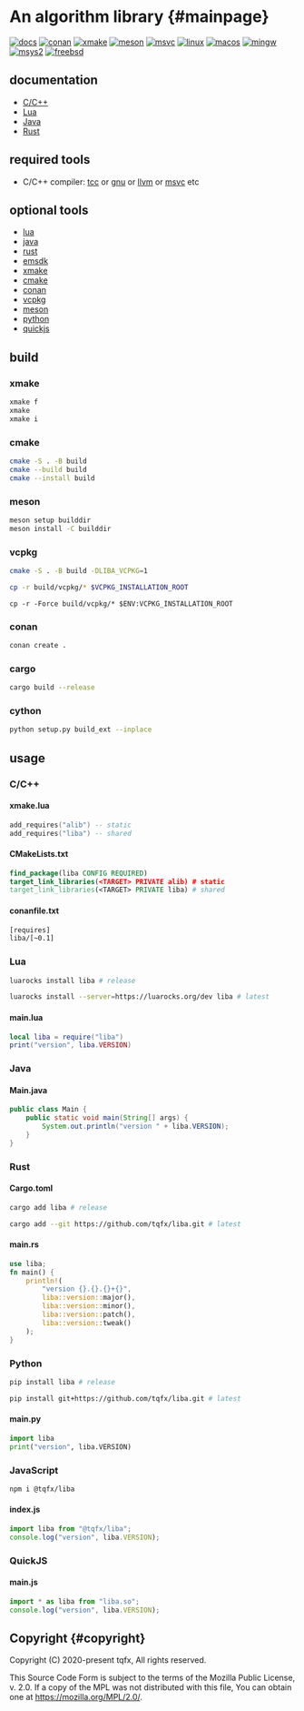 # An algorithm library {#mainpage}

[![docs](https://github.com/tqfx/liba/actions/workflows/docs.yml/badge.svg)](https://github.com/tqfx/liba/actions/workflows/docs.yml)
[![conan](https://github.com/tqfx/liba/actions/workflows/conan.yml/badge.svg)](https://github.com/tqfx/liba/actions/workflows/conan.yml)
[![xmake](https://github.com/tqfx/liba/actions/workflows/xmake.yml/badge.svg)](https://github.com/tqfx/liba/actions/workflows/xmake.yml)
[![meson](https://github.com/tqfx/liba/actions/workflows/meson.yml/badge.svg)](https://github.com/tqfx/liba/actions/workflows/meson.yml)
[![msvc](https://github.com/tqfx/liba/actions/workflows/msvc.yml/badge.svg)](https://github.com/tqfx/liba/actions/workflows/msvc.yml)
[![linux](https://github.com/tqfx/liba/actions/workflows/linux.yml/badge.svg)](https://github.com/tqfx/liba/actions/workflows/linux.yml)
[![macos](https://github.com/tqfx/liba/actions/workflows/macos.yml/badge.svg)](https://github.com/tqfx/liba/actions/workflows/macos.yml)
[![mingw](https://github.com/tqfx/liba/actions/workflows/mingw.yml/badge.svg)](https://github.com/tqfx/liba/actions/workflows/mingw.yml)
[![msys2](https://github.com/tqfx/liba/actions/workflows/msys2.yml/badge.svg)](https://github.com/tqfx/liba/actions/workflows/msys2.yml)
[![freebsd](https://github.com/tqfx/liba/actions/workflows/freebsd.yml/badge.svg)](https://github.com/tqfx/liba/actions/workflows/freebsd.yml)

## documentation

- [C/C++](https://tqfx.org/liba/)
- [Lua](https://tqfx.org/liba/lua/)
- [Java](https://tqfx.org/liba/java/)
- [Rust](https://tqfx.org/liba/rust/liba/)

## required tools

- C/C++ compiler: [tcc](https://bellard.org/tcc) or [gnu](https://gcc.gnu.org) or [llvm](https://clang.llvm.org) or [msvc](https://visualstudio.microsoft.com/visual-cpp-build-tools) etc

## optional tools

- [lua](https://www.lua.org)
- [java](https://www.oracle.com/java)
- [rust](https://www.rust-lang.org)
- [emsdk](https://emscripten.org)
- [xmake](https://xmake.io)
- [cmake](https://cmake.org)
- [conan](https://conan.io)
- [vcpkg](https://vcpkg.io)
- [meson](https://mesonbuild.com)
- [python](https://www.python.org)
- [quickjs](https://github.com/bellard/quickjs)

## build

### xmake

```bash
xmake f
xmake
xmake i
```

### cmake

```bash
cmake -S . -B build
cmake --build build
cmake --install build
```

### meson

```bash
meson setup builddir
meson install -C builddir
```

### vcpkg

```bash
cmake -S . -B build -DLIBA_VCPKG=1
```

```bash
cp -r build/vcpkg/* $VCPKG_INSTALLATION_ROOT
```

```pwsh
cp -r -Force build/vcpkg/* $ENV:VCPKG_INSTALLATION_ROOT
```

### conan

```bash
conan create .
```

### cargo

```bash
cargo build --release
```

### cython

```bash
python setup.py build_ext --inplace
```

## usage

### C/C++

#### xmake.lua

```lua
add_requires("alib") -- static
add_requires("liba") -- shared
```

#### CMakeLists.txt

```cmake
find_package(liba CONFIG REQUIRED)
target_link_libraries(<TARGET> PRIVATE alib) # static
target_link_libraries(<TARGET> PRIVATE liba) # shared
```

#### conanfile.txt

```txt
[requires]
liba/[~0.1]
```

### Lua

```bash
luarocks install liba # release
```

```bash
luarocks install --server=https://luarocks.org/dev liba # latest
```

#### main.lua

```lua
local liba = require("liba")
print("version", liba.VERSION)
```

### Java

#### Main.java

```java
public class Main {
    public static void main(String[] args) {
        System.out.println("version " + liba.VERSION);
    }
}
```

### Rust

#### Cargo.toml

```bash
cargo add liba # release
```

```bash
cargo add --git https://github.com/tqfx/liba.git # latest
```

#### main.rs

```rs
use liba;
fn main() {
    println!(
        "version {}.{}.{}+{}",
        liba::version::major(),
        liba::version::minor(),
        liba::version::patch(),
        liba::version::tweak()
    );
}
```

### Python

```bash
pip install liba # release
```

```bash
pip install git+https://github.com/tqfx/liba.git # latest
```

#### main.py

```py
import liba
print("version", liba.VERSION)
```

### JavaScript

```bash
npm i @tqfx/liba
```

#### index.js

```js
import liba from "@tqfx/liba";
console.log("version", liba.VERSION);
```

### QuickJS

#### main.js

```js
import * as liba from "liba.so";
console.log("version", liba.VERSION);
```

## Copyright {#copyright}

Copyright (C) 2020-present tqfx, All rights reserved.

This Source Code Form is subject to the terms of the Mozilla Public
License, v. 2.0. If a copy of the MPL was not distributed with this
file, You can obtain one at <https://mozilla.org/MPL/2.0/>.
